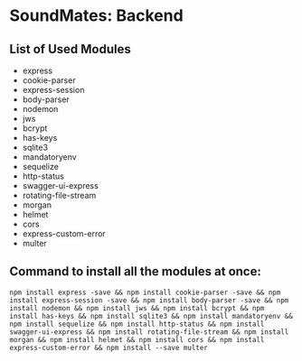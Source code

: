 # SoundMates: Backend

## List of Used Modules
 - express
 - cookie-parser
 - express-session
 - body-parser
 - nodemon
 - jws
 - bcrypt
 - has-keys
 - sqlite3
 - mandatoryenv
 - sequelize
 - http-status
 - swagger-ui-express
 - rotating-file-stream
 - morgan
 - helmet
 - cors
 - express-custom-error
 - multer

## Command to install all the modules at once:

    npm install express -save && npm install cookie-parser -save && npm install express-session -save && npm install body-parser -save && npm install nodemon && npm install jws && npm install bcrypt && npm install has-keys && npm install sqlite3 && npm install mandatoryenv && npm install sequelize && npm install http-status && npm install swagger-ui-express && npm install rotating-file-stream && npm install morgan && npm install helmet && npm install cors && npm install express-custom-error && npm install --save multer

